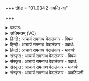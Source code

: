 +++
title = "01_0342 गायन्ति त्वा"

+++
<details><summary>पदपाठः</summary>

गा꣡य꣢꣯न्ति। त्वा꣣। गायत्रि꣡णः꣢। अ꣡र्च꣢꣯न्ति। अ꣣र्क꣢म्। अ꣣र्कि꣡णः꣢। ब्र꣣ह्मा꣡णः꣢। त्वा꣣। शतक्रतो। शत। क्रतो। उ꣢त्। वँ꣣श꣢म्। इ꣣व। येमिरे। ३४२।
</details>

<details><summary>अधिमन्त्रम् (VC)</summary>

- इन्द्रः
- मधुच्छन्दा वैश्वामित्रः
- अनुष्टुप्
- गान्धारः
- ऐन्द्रं काण्डम्
</details>

<details><summary>हिन्दी : आचार्य रामनाथ वेदालंकार - विषयः</summary>

प्रथम मन्त्र में यह विषय है कि इन्द्र की महिमा का सब गान करते हैं।
</details>

<details><summary>हिन्दी : आचार्य रामनाथ वेदालंकार - पदार्थः</summary>

पदार्थान्वयभाषाः -  हे (शतक्रतो) बहुत बुद्धिमान् तथा बहुत कर्मों को करनेवाले परमैश्वर्यवान् परमात्मन् ! (गायत्रिणः) सामगान करनेवाले गायक जन अथवा यज्ञ के उद्गाता नामक ऋत्विज् (त्वा) तेरा (गायन्ति) गान करते हैं। (अर्किणः) वेदमन्त्रार्थों का अध्ययन करनेवाले जन अथवा पूजक होता और अध्वर्यु नामक ऋत्विज् (त्वा) तेरी (अर्चन्ति) स्तुति करते हैं। (ब्राह्मणाः) ब्रह्मोपासक ब्राह्मण अथवा यज्ञ के ब्रह्मा नामक ऋत्विज् (त्वा) तुझे (वंशम् इव) ध्वजदण्ड के समान (उद्येमिरे) ऊपर उठाते हैं, अर्थात् जैसे पताकाधारी लोग पताका के डण्डे को ऊँचा उठाकर आकाश में पताका को फहराते हैं, वैसे ही ब्राह्मण जन और यज्ञ के ब्रह्मा लोग तेरी कीर्ति को सर्वत्र फहराते हैं ॥१॥ इस मन्त्र में उपमालङ्कार है। ‘गाय, गाय’ में यमक है। द्वितीय पाद में अनुप्रास है ॥१॥
</details>

<details><summary>हिन्दी : आचार्य रामनाथ वेदालंकार - भावार्थः</summary>

भावार्थभाषाः -  मनुष्यों को चाहिए कि साङ्गोपाङ्ग वेदों को पढ़कर, यज्ञ आदि में मन्त्रोच्चारणपूर्वक और सामगानसहित परमेश्वर की अर्चना करते हुए उसकी महिमा को गगन में ऊँची उठायी हुई, हवा से लहराती हुई ध्वजा के समान सर्वत्र प्रसारित करें ॥१॥
</details>

<details><summary>संस्कृत : आचार्य रामनाथ वेदालंकार - विषयः</summary>

तत्रादौ इन्द्रस्य महिमानं सर्वे गायन्तीत्याह।
</details>

<details><summary>संस्कृत : आचार्य रामनाथ वेदालंकार - पदार्थः</summary>

पदार्थान्वयभाषाः -  हे (शतक्रतो) बहुप्रज्ञ बहुकर्मन् इन्द्र परमैश्वर्यवन् परमात्मन् ! (गायत्रिणः) गायत्रं साम, तद्गानकर्तारः गायकाः, यद्वा यज्ञे उद्गातारो नाम ऋत्विजः (त्वा) त्वाम् (गायन्ति) गानविषयीकुर्वन्ति। (अर्किणः) वेदमन्त्रार्थाध्येतारो जनाः, यद्वा अर्चकाः होतारः अध्वर्यवश्च ऋत्विजः। अर्को देवो भवति यदेनमर्चन्ति। अर्को मन्त्रो भवति यदनेनार्चन्ति। निरु० ५।४। अर्को देवो मन्त्रो वा येषामस्तीति ते अर्किणः। (त्वा) त्वाम् (अर्चन्ति) स्तुवन्ति। (ब्रह्माणः) ब्रह्मोपासकाः ब्राह्मणाः, यद्वा ब्रह्माणो नाम ऋत्विजः (त्वा) त्वाम् (वंशम् इव२) ध्वजदण्डमिव, (उद्येमिरे) उद्यच्छन्ति, उद्गमयन्ति, ध्वजवंशमुन्नयन्तः पताकिनः पताकां यथा वियति दोधूयन्ते तथा ते त्वत्कीर्तिं सर्वत्र प्रसारयन्तीत्यर्थः। उत्-पूर्वाद् यम उपरमे धातोः कालसामान्ये लिट् ॥१॥ यास्काचार्य इमं मन्त्रमेवं व्याख्यातवान्—गायन्ति त्वा गायत्रिणः, प्रार्चन्ति तेऽर्कमर्किणो, ब्राह्मणास्त्वा शतक्रत उद्येमिरे वंशमिव। वंशो वनशयो भवति, वननाच्छ्रूयत इति वेति। निरु० ५।४ ॥ अत्रोपमालङ्कारः, ग्रहीतृभेदादेकस्यानेकधोल्लेखे उल्लेखालङ्कारश्च३। ‘गाय, गाय’ इति यमकम्, द्वितीये पादेऽनुप्रासः ॥१॥
</details>

<details><summary>संस्कृत : आचार्य रामनाथ वेदालंकार - भावार्थः</summary>

भावार्थभाषाः -  साङ्गोपाङ्गं वेदानधीत्य यज्ञादिषु मन्त्रोच्चारणपूर्वकं सामगानसहितं च परमेश्वरं समभ्यर्चद्भिर्जनैस्तन्महिमा गगने प्रोत्तोलितः पवनान्दोलितो ध्वज इव सर्वत्र प्रसारणीयः ॥१॥४
</details>

<details><summary>संस्कृत : आचार्य रामनाथ वेदालंकार - पादटिप्पनी</summary>

टिप्पणी:   १. ऋ० १।१०।१, साम० १३४४। २. यथा वंशाग्रे नृत्यन्तः शिल्पिनः प्रौढं वंशमुन्नतं कुर्वन्ति, यथा वा सन्मार्गवर्तिनः पुत्राः स्वकीयं कुलमुन्नतं कुर्वन्ति तद्वत्—इति सा०। यथोत्कृष्टैर्गुणैः शिक्षणैश्च स्वकीयं वंशमुद्यमवन्तं कुर्वन्ति तथेति ऋग्भाष्ये द०। ३. क्वचिद् भेदाद् ग्रहीतॄणां विषयाणां तथा क्वचित्। एकस्यानेकधोल्लेखो यः स उल्लेख उच्यते। सा० द० १०।३७ इति तल्लक्षणात्। ४. ऋग्भाष्ये दयानन्दर्षिर्मन्त्रमिमं परमेश्वरार्चनविषय एव व्याख्यातवान्।
</details>